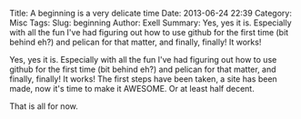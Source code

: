 Title: A beginning is a very delicate time
Date: 2013-06-24 22:39
Category: Misc
Tags: 
Slug: beginning
Author: Exell
Summary: Yes, yes it is. Especially with all the fun I've had figuring out how to use github for the first time (bit behind eh?) and pelican for that matter, and finally, finally! It works!

Yes, yes it is. Especially with all the fun I've had figuring out how to use github for the first time (bit behind eh?) and pelican for that matter, and finally, finally! It works! The first steps have been taken, a site has been made, now it's time to make it AWESOME. Or at least half decent.

That is all for now.